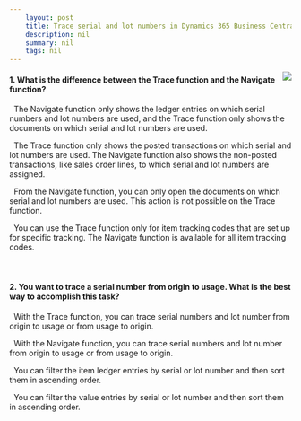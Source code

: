 ```yaml
---
    layout: post
    title: Trace serial and lot numbers in Dynamics 365 Business Central  
    description: nil
    summary: nil
    tags: nil
---
```



 <a target="_blank" href="https://docs.microsoft.com/en-us/learn/modules/trace-serial-lot-numbers/5-check/"><i class="fas fa-external-link-alt"></i> </a>
 <img align="right" src="https://docs.microsoft.com/en-us/learn/achievements/trace-serial-lot-numbers.svg">
####  1. What is the difference between the Trace function and the Navigate function?


<i class='far fa-square'></i> &nbsp;&nbsp;The Navigate function only shows the ledger entries on which serial numbers and lot numbers are used, and the Trace function only shows the documents on which serial and lot numbers are used.

<i class='fas fa-check-square' style='color: Dodgerblue;'></i> &nbsp;&nbsp;The Trace function only shows the posted transactions on which serial and lot numbers are used. The Navigate function also shows the non-posted transactions, like sales order lines, to which serial and lot numbers are assigned.

<i class='far fa-square'></i> &nbsp;&nbsp;From the Navigate function, you can only open the documents on which serial and lot numbers are used. This action is not possible on the Trace function.

<i class='far fa-square'></i> &nbsp;&nbsp;You can use the Trace function only for item tracking codes that are set up for specific tracking. The Navigate function is available for all item tracking codes.
<br />
<br />
<br />

####  2. You want to trace a serial number from origin to usage. What is the best way to accomplish this task?


<i class='fas fa-check-square' style='color: Dodgerblue;'></i> &nbsp;&nbsp;With the Trace function, you can trace serial numbers and lot number from origin to usage or from usage to origin.

<i class='far fa-square'></i> &nbsp;&nbsp;With the Navigate function, you can trace serial numbers and lot number from origin to usage or from usage to origin.

<i class='far fa-square'></i> &nbsp;&nbsp;You can filter the item ledger entries by serial or lot number and then sort them in ascending order.

<i class='far fa-square'></i> &nbsp;&nbsp;You can filter the value entries by serial or lot number and then sort them in ascending order.
<br />
<br />
<br />
